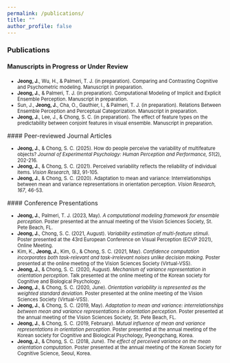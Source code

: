 ```yaml
---
permalink: /publications/
title: ""
author_profile: false
---
```

### Publications
#### Manuscripts in Progress or Under Review 
<ul>
	<li style="font-size:0.8em;"><b>Jeong, J.</b>, Wu, H., & Palmeri, T. J. (in preparation). Comparing and Contrasting Cognitive and Psychometric modeling. Manuscript in preparation.</li>
	<li style="font-size:0.8em;"><b>Jeong, J.</b>, & Palmeri, T. J. (in preparation). Computational Modeling of Implicit and Explicit Ensemble Perception. Manuscript in preparation.</li>
	<li style="font-size:0.8em;">Sun, J., <b>Jeong, J.</b>, Cha, O., Gauthier, I., & Palmeri, T. J. (in preparation). Relations Between Ensemble Perception and Perceptual Categorization. Manuscript in preparation.</li>
	<li style="font-size:0.8em;"><b>Jeong, J.</b>, Lee, J., & Chong, S. C. (in preparation). The effect of feature types on the predictability between conjoint features in visual ensemble. Manuscript in preparation.</li>
</ul>
#### Peer-reviewed Journal Articles
<ul>
	<li style="font-size:0.8em;"><b>Jeong, J.</b>, & Chong, S. C. (2025). How do people perceive the variability of multifeature objects? <i>Journal of Experimental Psychology: Human Perception and Performance, 51</i>(2), 202-216.</li>
	<li style="font-size:0.8em;"><b>Jeong, J.</b>, & Chong, S. C. (2021). Perceived variability reflects the reliability of individual items. <i>Vision Research, 183</i>, 91-105.</li>
	<li style="font-size:0.8em;"><b>Jeong, J.</b>, & Chong, S. C. (2020). Adaptation to mean and variance: Interrelationships between mean and variance representations in orientation perception. <i>Vision Research, 167</i>, 46-53.</li>
</ul>
#### Conference Presentations
<ul>
	<li style="font-size:0.8em;"><b>Jeong, J.</b>, Palmeri, T. J. (2023, May). <i>A computational modeling framework for ensemble perception</i>. Poster presented at the annual meeting of the Vision Sciences Society, St. Pete Beach, FL.</li>
	<li style="font-size:0.8em;"><b>Jeong, J.</b>, Chong, S. C. (2021, August). <i>Variability estimation of multi-feature stimuli</i>. Poster presented at the 43rd European Conference on Visual Perception (ECVP 2021), Online Meeting.</li>
	<li style="font-size:0.8em;">Kim, K., <b>Jeong, J.</b>, Kim, G., & Chong, S. C. (2021, May). <i>Confidence computation incorporates both task-relevant and task-irrelevant noises unlike decision making</i>. Poster presented at the online meeting of the Vision Sciences Society (Virtual-VSS).</li>
	<li style="font-size:0.8em;"><b>Jeong, J.</b>, & Chong, S. C. (2020, August). <i>Mechanism of variance representation in orientation perception</i>. Talk presented at the online meeting of the Korean society for Cognitive and Biological Psychology.</li>
	<li style="font-size:0.8em;"><b>Jeong, J.</b>, & Chong, S. C. (2020, June). <i>Orientation variability is represented as the weighted standard deviation</i>. Poster presented at the online meeting of the Vision Sciences Society (Virtual-VSS).</li>
	<li style="font-size:0.8em;"><b>Jeong, J.</b>, & Chong, S. C. (2019, May). <i>Adaptation to mean and variance: interrelationships between mean and variance representations in orientation perception</i>. Poster presented at the annual meeting of the Vision Sciences Society, St. Pete Beach, FL.</li>
	<li style="font-size:0.8em;"><b>Jeong, J.</b>, & Chong, S. C. (2019, February). <i>Mutual influence of mean and variance representations in orientation perception</i>. Poster presented at the annual meeting of the Korean society for Cognitive and Biological Psychology, Pyeongchang, Korea.</li>
	<li style="font-size:0.8em;"><b>Jeong, J.</b>, & Chong, S. C. (2018, June). <i>The effect of perceived variance on the mean orientation computation</i>. Poster presented at the annual meeting of the Korean Society for Cognitive Science, Seoul, Korea.</li>
</ul>